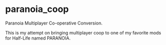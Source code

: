 # paranoia_coop
Paranoia Multiplayer Co-operative Conversion.

This is my attempt on bringing multiplayer coop to one of my favorite mods for Half-Life named PARANOIA.
